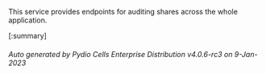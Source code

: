 






This service provides endpoints for auditing shares across the whole application.

[:summary]

###### Auto generated by Pydio Cells Enterprise Distribution v4.0.6-rc3 on 9-Jan-2023
